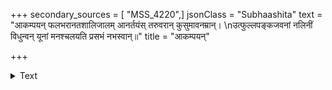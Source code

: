 +++
secondary_sources = [ "MSS_4220",]
jsonClass = "Subhaashita"
text = "आकम्पयन् फलभरानतशालिजालम् आनर्तयंस् तरुवरान् कुसुमावनम्रान्।  \nउत्फुल्लपङ्कजवनां नलिनीं विधुन्वन् यूनां मनश्चलयति प्रसभं नभस्वान्॥"
title = "आकम्पयन्"

+++

<details><summary>Text</summary>

आकम्पयन् फलभरानतशालिजालम् आनर्तयंस् तरुवरान् कुसुमावनम्रान्।  
उत्फुल्लपङ्कजवनां नलिनीं विधुन्वन् यूनां मनश्चलयति प्रसभं नभस्वान्॥
</details>
